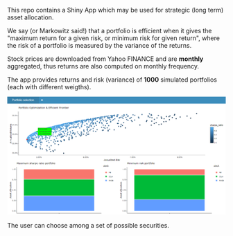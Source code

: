 This repo contains a Shiny App which may be used for strategic (long term) asset allocation.

We say (or Markowitz said!) that a portfolio is efficient when it gives the "maximum return for a given risk, or minimum risk for given return", where the risk of a portfolio is measured by the variance of the returns. 

Stock prices are downloaded from Yahoo FINANCE and are **monthly** aggregated,  thus returns are also computed on monthly frequency.

The app provides returns and risk (variance) of **1000** simulated portfolios (each with different weigths). 

![example.png](https://github.com/rena95/portfolio_selection/blob/main/example.png?raw=trues)

The user can choose among a set of possible securities. 
